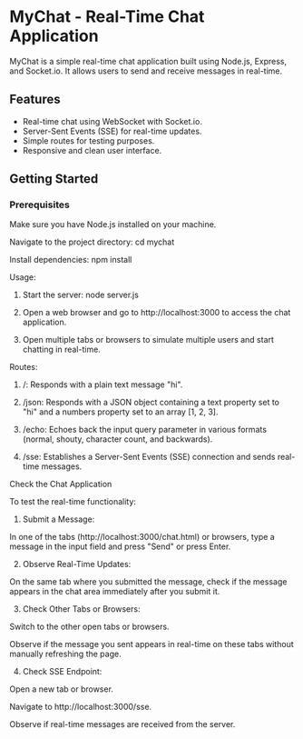 # MyChat - Real-Time Chat Application

MyChat is a simple real-time chat application built using Node.js, Express, and Socket.io. It allows users to send and receive messages in real-time.

## Features

- Real-time chat using WebSocket with Socket.io.
- Server-Sent Events (SSE) for real-time updates.
- Simple routes for testing purposes.
- Responsive and clean user interface.

## Getting Started

### Prerequisites

Make sure you have Node.js installed on your machine.

Navigate to the project directory: cd mychat

Install dependencies: npm install

  Usage:
 1. Start the server: node server.js

 2. Open a web browser and go to http://localhost:3000 to access the chat application.

 3. Open multiple tabs or browsers to simulate multiple users and start chatting in real-time.

  Routes:
 1. /: Responds with a plain text message "hi".

 2. /json: Responds with a JSON object containing a text property set to "hi" and a numbers property set to an array [1, 2, 3]. 

 3. /echo: Echoes back the input query parameter in various formats (normal, shouty, character count, and backwards). 

 4. /sse: Establishes a Server-Sent Events (SSE) connection and sends real-time messages.




Check the Chat Application

To test the real-time functionality:

1. Submit a Message:

  In one of the tabs (http://localhost:3000/chat.html) or browsers, type a message in the input field and press "Send" or press Enter. 

2. Observe Real-Time Updates:

  On the same tab where you submitted the message, check if the message appears in the chat area immediately after you submit it.

3. Check Other Tabs or Browsers:

  Switch to the other open tabs or browsers.

  Observe if the message you sent appears in real-time on these tabs without manually refreshing the page.

4. Check SSE Endpoint:

  Open a new tab or browser.

  Navigate to http://localhost:3000/sse.
  
  Observe if real-time messages are received from the server.
